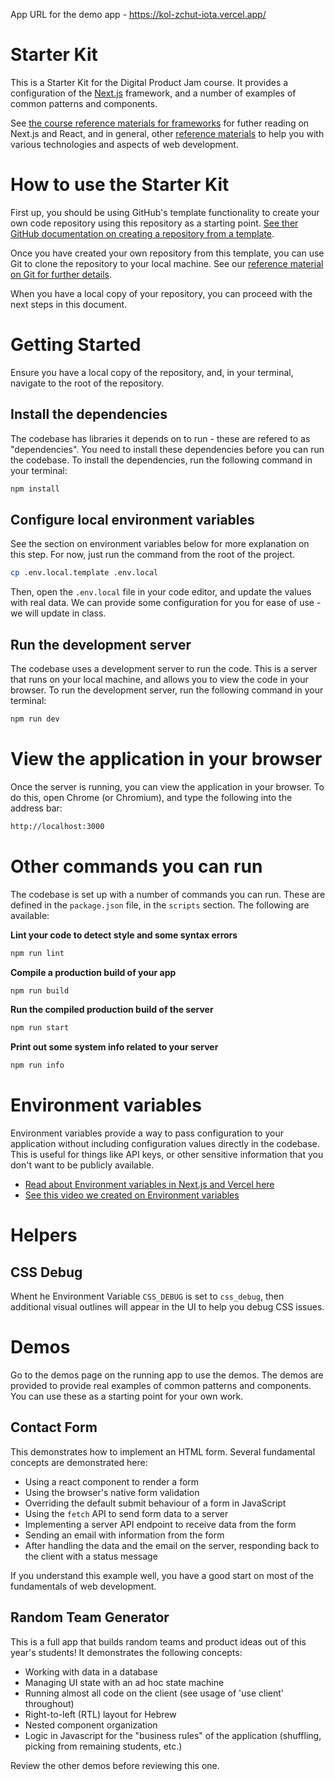 App URL for the demo app - https://kol-zchut-iota.vercel.app/

# Starter Kit

This is a Starter Kit for the Digital Product Jam course. It provides a configuration of the [Next.js](https://nextjs.org/) framework, and a number of examples of common patterns and components.

See [the course reference materials for frameworks](https://github.com/digital-product-jam-2024/course/blob/main/reference/frameworks.md) for futher reading on Next.js and React, and in general, other [reference materials](https://github.com/digital-product-jam-2024/course/tree/main/reference) to help you with various technologies and aspects of web development.

# How to use the Starter Kit

First up, you should be using GitHub's template functionality to create your own code repository using this repository as a starting point. [See ther GitHub documentation on creating a repository from a template](https://docs.github.com/en/repositories/creating-and-managing-repositories/creating-a-repository-from-a-template).

Once you have created your own repository from this template, you can use Git to clone the repository to your local machine. See our [reference material on Git for further details](https://github.com/digital-product-jam-2024/course/blob/main/reference/git.md).

When you have a local copy of your repository, you can proceed with the next steps in this document.

# Getting Started

Ensure you have a local copy of the repository, and, in your terminal, navigate to the root of the repository.

## Install the dependencies

The codebase has libraries it depends on to run - these are refered to as "dependencies". You need to install these dependencies before you can run the codebase. To install the dependencies, run the following command in your terminal:

```bash
npm install
```

## Configure local environment variables

See the section on environment variables below for more explanation on this step. For now, just run the command from the root of the project.

```bash
cp .env.local.template .env.local
```

Then, open the `.env.local` file in your code editor, and update the values with real data. We can provide some configuration for you for ease of use - we will update in class.

## Run the development server

The codebase uses a development server to run the code. This is a server that runs on your local machine, and allows you to view the code in your browser. To run the development server, run the following command in your terminal:

```bash
npm run dev
```

# View the application in your browser

Once the server is running, you can view the application in your browser. To do this, open Chrome (or Chromium), and type the following into the address bar:

```bash
http://localhost:3000
```

# Other commands you can run

The codebase is set up with a number of commands you can run. These are defined in the `package.json` file, in the `scripts` section. The following are available:

**Lint your code to detect style and some syntax errors**

```bash
npm run lint
```

**Compile a production build of your app**

```bash
npm run build
```

**Run the compiled production build of the server**

```bash
npm run start
```

**Print out some system info related to your server**

```bash
npm run info
```

# Environment variables

Environment variables provide a way to pass configuration to your application without including configuration values directly in the codebase. This is useful for things like API keys, or other sensitive information that you don't want to be publicly available.

- [Read about Environment variables in Next.js and Vercel here](https://nextjs.org/docs/pages/building-your-application/configuring/environment-variables)
- [See this video we created on Environment variables](https://youtu.be/f4sXU4d3Zd8)

# Helpers

## CSS Debug

Whent he Environment Variable `CSS_DEBUG` is set to `css_debug`, then additional visual outlines will appear in the UI to help you debug CSS issues.

# Demos

Go to the demos page on the running app to use the demos. The demos are provided to provide real examples of common patterns and components. You can use these as a starting point for your own work.

## Contact Form

This demonstrates how to implement an HTML form. Several fundamental concepts are demonstrated here:

- Using a react component to render a form
- Using the browser's native form validation
- Overriding the default submit behaviour of a form in JavaScript
- Using the `fetch` API to send form data to a server
- Implementing a server API endpoint to receive data from the form
- Sending an email with information from the form
- After handling the data and the email on the server, responding back to the client with a status message

If you understand this example well, you have a good start on most of the fundamentals of web development.

## Random Team Generator

This is a full app that builds random teams and product ideas out of this year's students! It demonstrates the following concepts:

- Working with data in a database
- Managing UI state with an ad hoc state machine
- Running almost all code on the client (see usage of 'use client' throughout)
- Right-to-left (RTL) layout for Hebrew
- Nested component organization
- Logic in Javascript for the "business rules" of the application (shuffling, picking from remaining students, etc.)

Review the other demos before reviewing this one.
